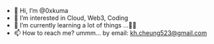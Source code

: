 - 👋 Hi, I’m @0xkuma
- 👀 I’m interested in Cloud, Web3, Coding
- 🌱 I’m currently learning a lot of things ...👨‍🏫
- 📫 How to reach me? ummm... by email: kh.cheung523@gmail.com

<!---
0xkuma/0xkuma is a ✨ special ✨ repository because its `README.md` (this file) appears on your GitHub profile.
You can click the Preview link to take a look at your changes.
--->
